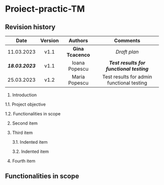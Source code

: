 # Proiect-practic-TM
## Revision history
| Date | Version | Authors | Comments |
| :-----: | :---: | :---: |:---: |
| 11.03.2023 | v1.1| **Gina Tcacenco**| *Draft plan*|
| ***18.03.2023*** | v1.1| Ioana Popescu | ***Test results for functional testing*** |
| 25.03.2023 | v1.2| Maria Popescu | Test results for admin functional testing |

1. Introduction

1.1. Project objective

1.2. Functionalities in scope

2. Second item

3. Third item

    3.1. Indented item
    
    3.2. Indented item
4. Fourth item


## Functionalities in scope

